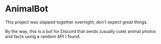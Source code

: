 # AnimalBot

This project was slapped together overnight, don't expect great things.

By the way, this is a bot for Discord that sends (usually cute) animal photos and facts using a random API I found.

